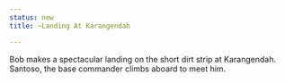 ```yaml
---
status: new
title: ~Landing At Karangendah

---
```

Bob makes a spectacular landing on the short dirt strip at Karangendah. Santoso, the base commander climbs aboard to meet him.

